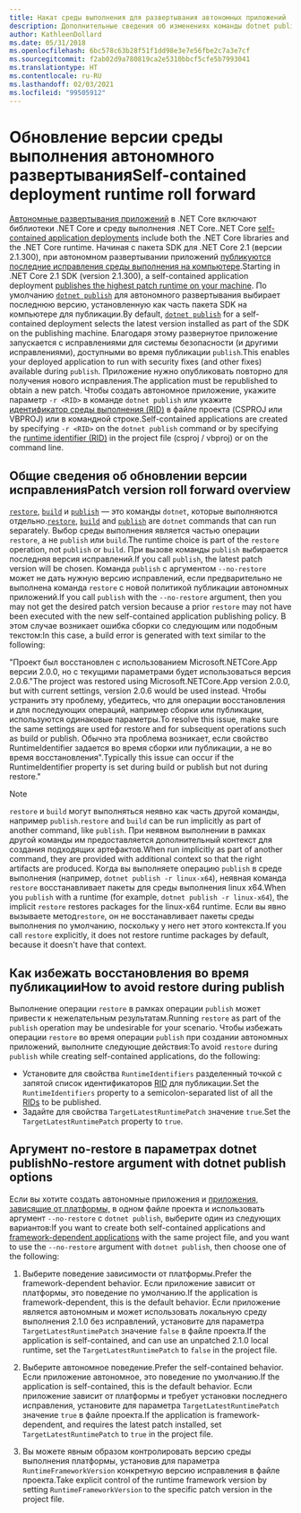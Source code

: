 ```yaml
---
title: Накат среды выполнения для развертывания автономных приложений .NET Core
description: Дополнительные сведения об изменениях команды dotnet publish для автономных развертываний.
author: KathleenDollard
ms.date: 05/31/2018
ms.openlocfilehash: 6bc578c63b28f51f1dd98e3e7e56fbe2c7a3e7cf
ms.sourcegitcommit: f2ab02d9a780819ca2e5310bbcf5cfe5b7993041
ms.translationtype: HT
ms.contentlocale: ru-RU
ms.lasthandoff: 02/03/2021
ms.locfileid: "99505912"
---
```

# <a name="self-contained-deployment-runtime-roll-forward"></a><span data-ttu-id="b6af3-103">Обновление версии среды выполнения автономного развертывания</span><span class="sxs-lookup"><span data-stu-id="b6af3-103">Self-contained deployment runtime roll forward</span></span>

<span data-ttu-id="b6af3-104">[Автономные развертывания приложений](index.md) в .NET Core включают библиотеки .NET Core и среду выполнения .NET Core.</span><span class="sxs-lookup"><span data-stu-id="b6af3-104">.NET Core [self-contained application deployments](index.md) include both the .NET Core libraries and the .NET Core runtime.</span></span> <span data-ttu-id="b6af3-105">Начиная с пакета SDK для .NET Core 2.1 (версии 2.1.300), при автономном развертывании приложений [публикуются последние исправления среды выполнения на компьютере](https://github.com/dotnet/designs/blob/main/accepted/2018/self-contained-roll-forward.md).</span><span class="sxs-lookup"><span data-stu-id="b6af3-105">Starting in .NET Core 2.1 SDK (version 2.1.300), a self-contained application deployment [publishes the highest patch runtime on your machine](https://github.com/dotnet/designs/blob/main/accepted/2018/self-contained-roll-forward.md).</span></span> <span data-ttu-id="b6af3-106">По умолчанию [`dotnet publish`](../tools/dotnet-publish.md) для автономного развертывания выбирает последнюю версию, установленную как часть пакета SDK на компьютере для публикации.</span><span class="sxs-lookup"><span data-stu-id="b6af3-106">By default, [`dotnet publish`](../tools/dotnet-publish.md) for a self-contained deployment selects the latest version installed as part of the SDK on the publishing machine.</span></span> <span data-ttu-id="b6af3-107">Благодаря этому развернутое приложение запускается с исправлениями для системы безопасности (и другими исправлениями), доступными во время публикации `publish`.</span><span class="sxs-lookup"><span data-stu-id="b6af3-107">This enables your deployed application to run with security fixes (and other fixes) available during `publish`.</span></span> <span data-ttu-id="b6af3-108">Приложение нужно опубликовать повторно для получения нового исправления.</span><span class="sxs-lookup"><span data-stu-id="b6af3-108">The application must be republished to obtain a new patch.</span></span> <span data-ttu-id="b6af3-109">Чтобы создать автономное приложение, укажите параметр `-r <RID>` в команде `dotnet publish` или укажите [идентификатор среды выполнения (RID)](../rid-catalog.md) в файле проекта (CSPROJ или VBPROJ) или в командной строке.</span><span class="sxs-lookup"><span data-stu-id="b6af3-109">Self-contained applications are created by specifying `-r <RID>` on the `dotnet publish` command or by specifying the [runtime identifier (RID)](../rid-catalog.md) in the project file (csproj / vbproj) or on the command line.</span></span>

## <a name="patch-version-roll-forward-overview"></a><span data-ttu-id="b6af3-110">Общие сведения об обновлении версии исправления</span><span class="sxs-lookup"><span data-stu-id="b6af3-110">Patch version roll forward overview</span></span>

<span data-ttu-id="b6af3-111">[`restore`](../tools/dotnet-restore.md), [`build`](../tools/dotnet-build.md) и [`publish`](../tools/dotnet-publish.md) — это команды `dotnet`, которые выполняются отдельно.</span><span class="sxs-lookup"><span data-stu-id="b6af3-111">[`restore`](../tools/dotnet-restore.md), [`build`](../tools/dotnet-build.md) and [`publish`](../tools/dotnet-publish.md) are `dotnet` commands that can run separately.</span></span> <span data-ttu-id="b6af3-112">Выбор среды выполнения является частью операции `restore`, а не `publish` или `build`.</span><span class="sxs-lookup"><span data-stu-id="b6af3-112">The runtime choice is part of the `restore` operation, not `publish` or `build`.</span></span> <span data-ttu-id="b6af3-113">При вызове команды `publish` выбирается последняя версия исправлений.</span><span class="sxs-lookup"><span data-stu-id="b6af3-113">If you call `publish`, the latest patch version will be chosen.</span></span> <span data-ttu-id="b6af3-114">Команда `publish` с аргументом `--no-restore` может не дать нужную версию исправлений, если предварительно не выполнена команда `restore` с новой политикой публикации автономных приложений.</span><span class="sxs-lookup"><span data-stu-id="b6af3-114">If you call `publish` with the `--no-restore` argument, then you may not get the desired patch version because a prior `restore` may not have been executed with the new self-contained application publishing policy.</span></span> <span data-ttu-id="b6af3-115">В этом случае возникает ошибка сборки со следующим или подобным текстом:</span><span class="sxs-lookup"><span data-stu-id="b6af3-115">In this case, a build error is generated with text similar to the following:</span></span>

  <span data-ttu-id="b6af3-116">"Проект был восстановлен с использованием Microsoft.NETCore.App версии 2.0.0, но с текущими параметрами будет использоваться версия 2.0.6.</span><span class="sxs-lookup"><span data-stu-id="b6af3-116">"The project was restored using Microsoft.NETCore.App version 2.0.0, but with current settings, version 2.0.6 would be used instead.</span></span> <span data-ttu-id="b6af3-117">Чтобы устранить эту проблему, убедитесь, что для операции восстановления и для последующих операций, например сборки или публикации, используются одинаковые параметры.</span><span class="sxs-lookup"><span data-stu-id="b6af3-117">To resolve this issue, make sure the same settings are used for restore and for subsequent operations such as build or publish.</span></span> <span data-ttu-id="b6af3-118">Обычно эта проблема возникает, если свойство RuntimeIdentifier задается во время сборки или публикации, а не во время восстановления".</span><span class="sxs-lookup"><span data-stu-id="b6af3-118">Typically this issue can occur if the RuntimeIdentifier property is set during build or publish but not during restore."</span></span>

> [!NOTE]
> <span data-ttu-id="b6af3-119">`restore` и `build` могут выполняться неявно как часть другой команды, например `publish`.</span><span class="sxs-lookup"><span data-stu-id="b6af3-119">`restore` and `build` can be run implicitly as part of another command, like `publish`.</span></span> <span data-ttu-id="b6af3-120">При неявном выполнении в рамках другой команды им предоставляется дополнительный контекст для создания подходящих артефактов.</span><span class="sxs-lookup"><span data-stu-id="b6af3-120">When run implicitly as part of another command, they are provided with additional context so that the right artifacts are produced.</span></span> <span data-ttu-id="b6af3-121">Когда вы выполняете операцию `publish` в среде выполнения (например, `dotnet publish -r linux-x64`), неявная команда `restore` восстанавливает пакеты для среды выполнения linux x64.</span><span class="sxs-lookup"><span data-stu-id="b6af3-121">When you `publish` with a runtime (for example, `dotnet publish -r linux-x64`), the implicit `restore` restores packages for the linux-x64 runtime.</span></span> <span data-ttu-id="b6af3-122">Если вы явно вызываете метод`restore`, он не восстанавливает пакеты среды выполнения по умолчанию, поскольку у него нет этого контекста.</span><span class="sxs-lookup"><span data-stu-id="b6af3-122">If you call `restore` explicitly, it does not restore runtime packages by default, because it doesn't have that context.</span></span>

## <a name="how-to-avoid-restore-during-publish"></a><span data-ttu-id="b6af3-123">Как избежать восстановления во время публикации</span><span class="sxs-lookup"><span data-stu-id="b6af3-123">How to avoid restore during publish</span></span>

<span data-ttu-id="b6af3-124">Выполнение операции `restore` в рамках операции `publish` может привести к нежелательным результатам.</span><span class="sxs-lookup"><span data-stu-id="b6af3-124">Running `restore` as part of the `publish` operation may be undesirable for your scenario.</span></span> <span data-ttu-id="b6af3-125">Чтобы избежать операции `restore` во время операции `publish` при создании автономных приложений, выполните следующие действия:</span><span class="sxs-lookup"><span data-stu-id="b6af3-125">To avoid `restore` during `publish` while creating self-contained applications, do the following:</span></span>

- <span data-ttu-id="b6af3-126">Установите для свойства `RuntimeIdentifiers` разделенный точкой с запятой список идентификаторов [RID](../rid-catalog.md) для публикации.</span><span class="sxs-lookup"><span data-stu-id="b6af3-126">Set the `RuntimeIdentifiers` property to a semicolon-separated list of all the [RIDs](../rid-catalog.md) to be published.</span></span>
- <span data-ttu-id="b6af3-127">Задайте для свойства `TargetLatestRuntimePatch` значение `true`.</span><span class="sxs-lookup"><span data-stu-id="b6af3-127">Set the `TargetLatestRuntimePatch` property to `true`.</span></span>

## <a name="no-restore-argument-with-dotnet-publish-options"></a><span data-ttu-id="b6af3-128">Аргумент no-restore в параметрах dotnet publish</span><span class="sxs-lookup"><span data-stu-id="b6af3-128">No-restore argument with dotnet publish options</span></span>

<span data-ttu-id="b6af3-129">Если вы хотите создать автономные приложения и [приложения, зависящие от платформы,](index.md) в одном файле проекта и использовать аргумент `--no-restore` с `dotnet publish`, выберите один из следующих вариантов:</span><span class="sxs-lookup"><span data-stu-id="b6af3-129">If you want to create both self-contained applications and [framework-dependent applications](index.md) with the same project file, and you want to use the `--no-restore` argument with `dotnet publish`, then choose one of the following:</span></span>

1. <span data-ttu-id="b6af3-130">Выберите поведение зависимости от платформы.</span><span class="sxs-lookup"><span data-stu-id="b6af3-130">Prefer the framework-dependent behavior.</span></span> <span data-ttu-id="b6af3-131">Если приложение зависит от платформы, это поведение по умолчанию.</span><span class="sxs-lookup"><span data-stu-id="b6af3-131">If the application is framework-dependent, this is the default behavior.</span></span> <span data-ttu-id="b6af3-132">Если приложение является автономным и может использовать локальную среду выполнения 2.1.0 без исправлений, установите для параметра `TargetLatestRuntimePatch` значение `false` в файле проекта.</span><span class="sxs-lookup"><span data-stu-id="b6af3-132">If the application is self-contained, and can use an unpatched 2.1.0 local runtime, set the `TargetLatestRuntimePatch` to `false` in the project file.</span></span>

2. <span data-ttu-id="b6af3-133">Выберите автономное поведение.</span><span class="sxs-lookup"><span data-stu-id="b6af3-133">Prefer the self-contained behavior.</span></span> <span data-ttu-id="b6af3-134">Если приложение автономное, это поведение по умолчанию.</span><span class="sxs-lookup"><span data-stu-id="b6af3-134">If the application is self-contained, this is the default behavior.</span></span> <span data-ttu-id="b6af3-135">Если приложение зависит от платформы и требует установки последнего исправления, установите для параметра `TargetLatestRuntimePatch` значение `true` в файле проекта.</span><span class="sxs-lookup"><span data-stu-id="b6af3-135">If the application is framework-dependent, and requires the latest patch installed, set `TargetLatestRuntimePatch` to `true` in the project file.</span></span>

3. <span data-ttu-id="b6af3-136">Вы можете явным образом контролировать версию среды выполнения платформы, установив для параметра `RuntimeFrameworkVersion` конкретную версию исправления в файле проекта.</span><span class="sxs-lookup"><span data-stu-id="b6af3-136">Take explicit control of the runtime framework version by setting `RuntimeFrameworkVersion` to the specific patch version in the project file.</span></span>
